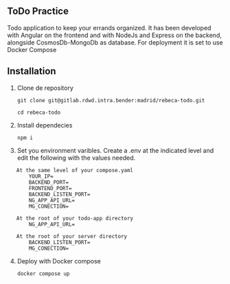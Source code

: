 ## ToDo Practice
Todo application to keep your errands organized. It has been developed with Angular on the frontend and with NodeJs and Express on the backend, alongside CosmosDb-MongoDb as database. For deployment it is set to use Docker Compose

## Installation
 1. Clone de repository 


       `git clone git@gitlab.rdwd.intra.bender:madrid/rebeca-todo.git`

       `cd rebeca-todo`

 2. Install dependecies


       `npm i`  
 3. Set you environment varibles. Create a .env at the indicated level and edit the following with the values needed.
 ~~~
    At the same level of your compose.yaml 
        YOUR_IP=
        BACKEND_PORT=
        FRONTEND_PORT=
        BACKEND_LISTEN_PORT=
        NG_APP_API_URL=
        MG_CONECTION=
 ~~~

 ~~~
    At the root of your todo-app directory 
        NG_APP_API_URL=
 ~~~

 ~~~
    At the root of your server directory 
        BACKEND_LISTEN_PORT=
        MG_CONECTION=
 ~~~


 4. Deploy with Docker compose


    `docker compose up`


    

    